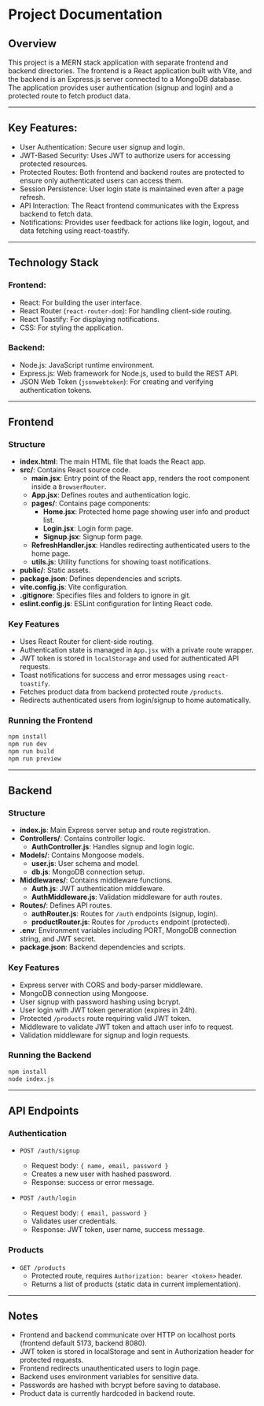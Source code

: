 # Project Documentation

## Overview

This project is a MERN stack application with separate frontend and backend directories. The frontend is a React application built with Vite, and the backend is an Express.js server connected to a MongoDB database. The application provides user authentication (signup and login) and a protected route to fetch product data.

---

## Key Features:

- User Authentication: Secure user signup and login.
- JWT-Based Security: Uses JWT to authorize users for accessing protected resources.
- Protected Routes: Both frontend and backend routes are protected to ensure only authenticated users can access them.
- Session Persistence: User login state is maintained even after a page refresh.
- API Interaction: The React frontend communicates with the Express backend to fetch data.
- Notifications: Provides user feedback for actions like login, logout, and data fetching using react-toastify.

---

## Technology Stack

### Frontend:

- React: For building the user interface.
- React Router (`react-router-dom`): For handling client-side routing.
- React Toastify: For displaying notifications.
- CSS: For styling the application.

### Backend:

- Node.js: JavaScript runtime environment.
- Express.js: Web framework for Node.js, used to build the REST API.
- JSON Web Token (`jsonwebtoken`): For creating and verifying authentication tokens.

---

## Frontend

### Structure

- **index.html**: The main HTML file that loads the React app.
- **src/**: Contains React source code.
  - **main.jsx**: Entry point of the React app, renders the root component inside a `BrowserRouter`.
  - **App.jsx**: Defines routes and authentication logic.
  - **pages/**: Contains page components:
    - **Home.jsx**: Protected home page showing user info and product list.
    - **Login.jsx**: Login form page.
    - **Signup.jsx**: Signup form page.
  - **RefreshHandler.jsx**: Handles redirecting authenticated users to the home page.
  - **utils.js**: Utility functions for showing toast notifications.
- **public/**: Static assets.
- **package.json**: Defines dependencies and scripts.
- **vite.config.js**: Vite configuration.
- **.gitignore**: Specifies files and folders to ignore in git.
- **eslint.config.js**: ESLint configuration for linting React code.

### Key Features

- Uses React Router for client-side routing.
- Authentication state is managed in `App.jsx` with a private route wrapper.
- JWT token is stored in `localStorage` and used for authenticated API requests.
- Toast notifications for success and error messages using `react-toastify`.
- Fetches product data from backend protected route `/products`.
- Redirects authenticated users from login/signup to home automatically.

### Running the Frontend

```bash
npm install
npm run dev
npm run build
npm run preview
```

---

## Backend

### Structure

- **index.js**: Main Express server setup and route registration.
- **Controllers/**: Contains controller logic.
  - **AuthController.js**: Handles signup and login logic.
- **Models/**: Contains Mongoose models.
  - **user.js**: User schema and model.
  - **db.js**: MongoDB connection setup.
- **Middlewares/**: Contains middleware functions.
  - **Auth.js**: JWT authentication middleware.
  - **AuthMiddleware.js**: Validation middleware for auth routes.
- **Routes/**: Defines API routes.
  - **authRouter.js**: Routes for `/auth` endpoints (signup, login).
  - **productRouter.js**: Routes for `/products` endpoint (protected).
- **.env**: Environment variables including PORT, MongoDB connection string, and JWT secret.
- **package.json**: Backend dependencies and scripts.

### Key Features

- Express server with CORS and body-parser middleware.
- MongoDB connection using Mongoose.
- User signup with password hashing using bcrypt.
- User login with JWT token generation (expires in 24h).
- Protected `/products` route requiring valid JWT token.
- Middleware to validate JWT token and attach user info to request.
- Validation middleware for signup and login requests.

### Running the Backend

```bash
npm install
node index.js
```

---

## API Endpoints

### Authentication

- `POST /auth/signup`

  - Request body: `{ name, email, password }`
  - Creates a new user with hashed password.
  - Response: success or error message.

- `POST /auth/login`
  - Request body: `{ email, password }`
  - Validates user credentials.
  - Response: JWT token, user name, success message.

### Products

- `GET /products`
  - Protected route, requires `Authorization: bearer <token>` header.
  - Returns a list of products (static data in current implementation).

---

## Notes

- Frontend and backend communicate over HTTP on localhost ports (frontend default 5173, backend 8080).
- JWT token is stored in localStorage and sent in Authorization header for protected requests.
- Frontend redirects unauthenticated users to login page.
- Backend uses environment variables for sensitive data.
- Passwords are hashed with bcrypt before saving to database.
- Product data is currently hardcoded in backend route.
